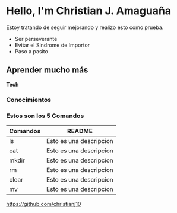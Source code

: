 # Hello, I'm Christian J. Amaguaña


Estoy tratando de seguir mejorando y realizo esto como prueba.

- Ser perseverante
- Evitar el Sindrome de Importor
- Paso a pasito
 ## Aprender mucho más

 **Tech**

### Conocimientos

### Estos son los 5 Comandos

| Comandos | README |
| ------ | ------- |
| ls   | Esto es una descripcion|
| cat  | Esto es una descripcion|
| mkdir| Esto es una descripcion|
| rm   | Esto es una descripcion|
| clear| Esto es una descripcion|
| mv   | Esto es una descripcion|   

https://github.com/christianj10